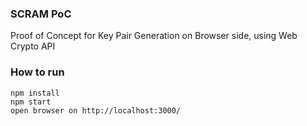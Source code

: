### SCRAM PoC

Proof of Concept for Key Pair Generation on Browser side, using Web Crypto API

### How to run

    npm install
    npm start
    open browser on http://localhost:3000/
